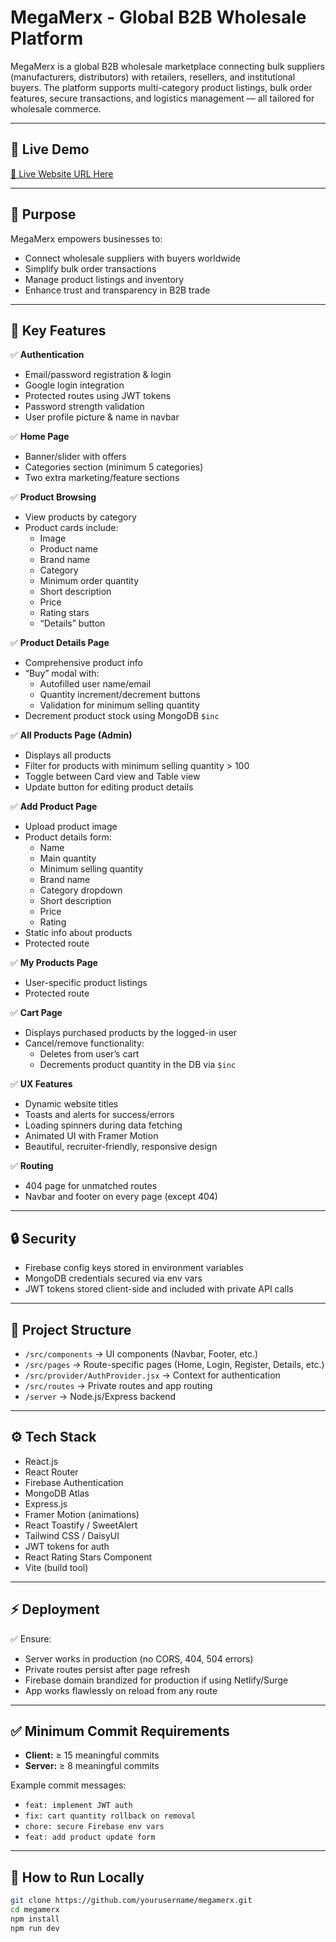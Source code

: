 # MegaMerx - Global B2B Wholesale Platform

MegaMerx is a global B2B wholesale marketplace connecting bulk suppliers (manufacturers, distributors) with retailers, resellers, and institutional buyers. The platform supports multi-category product listings, bulk order features, secure transactions, and logistics management — all tailored for wholesale commerce.

---

## 🌟 Live Demo

[🔗 Live Website URL Here](https://your-live-link.com)

---

## 🎯 Purpose

MegaMerx empowers businesses to:
- Connect wholesale suppliers with buyers worldwide
- Simplify bulk order transactions
- Manage product listings and inventory
- Enhance trust and transparency in B2B trade

---

## 🔑 Key Features

✅ **Authentication**
- Email/password registration & login
- Google login integration
- Protected routes using JWT tokens
- Password strength validation
- User profile picture & name in navbar

✅ **Home Page**
- Banner/slider with offers
- Categories section (minimum 5 categories)
- Two extra marketing/feature sections

✅ **Product Browsing**
- View products by category
- Product cards include:
  - Image
  - Product name
  - Brand name
  - Category
  - Minimum order quantity
  - Short description
  - Price
  - Rating stars
  - “Details” button

✅ **Product Details Page**
- Comprehensive product info
- “Buy” modal with:
  - Autofilled user name/email
  - Quantity increment/decrement buttons
  - Validation for minimum selling quantity
- Decrement product stock using MongoDB `$inc`

✅ **All Products Page (Admin)**
- Displays all products
- Filter for products with minimum selling quantity > 100
- Toggle between Card view and Table view
- Update button for editing product details

✅ **Add Product Page**
- Upload product image
- Product details form:
  - Name
  - Main quantity
  - Minimum selling quantity
  - Brand name
  - Category dropdown
  - Short description
  - Price
  - Rating
- Static info about products
- Protected route

✅ **My Products Page**
- User-specific product listings
- Protected route

✅ **Cart Page**
- Displays purchased products by the logged-in user
- Cancel/remove functionality:
  - Deletes from user’s cart
  - Decrements product quantity in the DB via `$inc`

✅ **UX Features**
- Dynamic website titles
- Toasts and alerts for success/errors
- Loading spinners during data fetching
- Animated UI with Framer Motion
- Beautiful, recruiter-friendly, responsive design

✅ **Routing**
- 404 page for unmatched routes
- Navbar and footer on every page (except 404)

---

## 🔒 Security

- Firebase config keys stored in environment variables
- MongoDB credentials secured via env vars
- JWT tokens stored client-side and included with private API calls

---

## 📁 Project Structure

- `/src/components` → UI components (Navbar, Footer, etc.)
- `/src/pages` → Route-specific pages (Home, Login, Register, Details, etc.)
- `/src/provider/AuthProvider.jsx` → Context for authentication
- `/src/routes` → Private routes and app routing
- `/server` → Node.js/Express backend

---

## ⚙️ Tech Stack

- React.js
- React Router
- Firebase Authentication
- MongoDB Atlas
- Express.js
- Framer Motion (animations)
- React Toastify / SweetAlert
- Tailwind CSS / DaisyUI
- JWT tokens for auth
- React Rating Stars Component
- Vite (build tool)

---

## ⚡ Deployment

✅ Ensure:
- Server works in production (no CORS, 404, 504 errors)
- Private routes persist after page refresh
- Firebase domain brandized for production if using Netlify/Surge
- App works flawlessly on reload from any route

---

## ✅ Minimum Commit Requirements

- **Client:** ≥ 15 meaningful commits
- **Server:** ≥ 8 meaningful commits

Example commit messages:
- `feat: implement JWT auth`
- `fix: cart quantity rollback on removal`
- `chore: secure Firebase env vars`
- `feat: add product update form`

---

## 🚀 How to Run Locally

```bash
git clone https://github.com/yourusername/megamerx.git
cd megamerx
npm install
npm run dev
